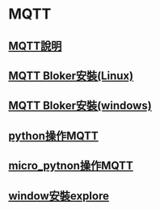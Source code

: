 # MQTT
## [MQTT說明](./MQTT說明)
## [MQTT Bloker安裝(Linux)](./linux安裝)
## [MQTT Bloker安裝(windows)](./windows安裝)
## [python操作MQTT](./python操作MQTT)
## [micro_pytnon操作MQTT](./micropython操作MQTT)
## [window安裝explore](./windows安裝explore)

